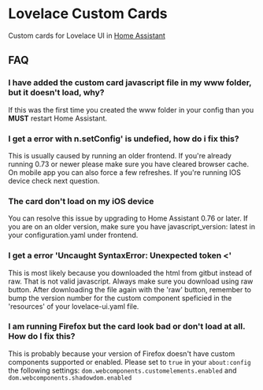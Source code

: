 # Lovelace Custom Cards
Custom cards for Lovelace UI in [Home Assistant](https://github.com/home-assistant/home-assistant)

## FAQ
### I have added the custom card javascript file in my www folder, but it doesn't load, why?
If this was the first time you created the www folder in your config than you **MUST** restart Home Assistant.


### I get a error with n.setConfig' is undefied, how do i fix this?
This is usually caused by running an older frontend. If you're already running 0.73 or newer please make sure you have cleared browser cache. On mobile app you can also force a few refreshes. If you're running IOS device check next question.


### The card don't load on my iOS device
You can resolve this issue by upgrading to Home Assistant 0.76 or later. If you are on an older version, make sure you have javascript_version: latest in your configuration.yaml under frontend.


### I get a error 'Uncaught SyntaxError: Unexpected token <'
This is most likely because you downloaded the html from gitbut instead of raw. That is not valid javascript. Always make sure you download using raw button. After downloading the file again with the 'raw' button, remember to bump the version number for the custom component speficied in the 'resources' of your lovelace-ui.yaml file.


### I am running Firefox but the card look bad or don't load at all. How do I fix this?
This is probably because your version of Firefox doesn't have custom components supported or enabled. Please set to `true` in your `about:config` the following settings: `dom.webcomponents.customelements.enabled` and `dom.webcomponents.shadowdom.enabled`
